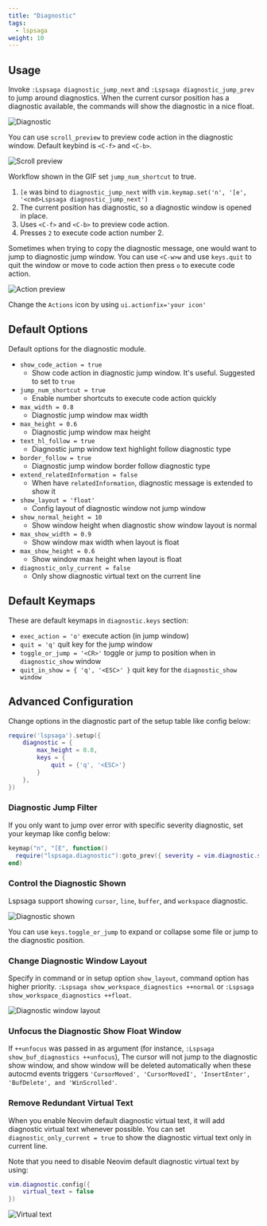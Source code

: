 ```yaml
---
title: "Diagnostic"
tags:
  - lspsaga
weight: 10
---
```


## Usage

Invoke `:Lspsaga diagnostic_jump_next` and `:Lspsaga diagnostic_jump_prev` to jump around diagnostics.
When the current cursor position has a diagnostic available, the commands will show the diagnostic in a nice float.

![Diagnostic](https://github.com/nvimdev/lspsaga.nvim/assets/41671631/d88f9d9f-fae1-47ca-94d2-8ef536e4eb7f)

You can use `scroll_preview` to preview code action in the diagnostic window. Default keybind is `<C-f>` and `<C-b>`.

![Scroll preview](https://github.com/nvimdev/lspsaga.nvim/assets/41671631/91d9c0a0-ee1e-4f70-9d6b-08e32fad8b98)

Workflow shown in the GIF set `jump_num_shortcut` to true.

1. `[e` was bind to `diagnostic_jump_next` with `vim.keymap.set('n', '[e', '<cmd>Lspsaga diagnostic_jump_next')`
2. The current position has diagnostic, so a diagnostic window is opened in place.
3. Uses `<C-f>` and `<C-b>` to preview code action.
4. Presses `2` to execute code action number 2.

Sometimes when trying to copy the diagnostic message, one would want to jump to diagnostic jump window.
You can use `<C-w>w` and use `keys.quit` to quit the window or move to code action then press `o` to execute code action.

![Action preview](https://github.com/nvimdev/lspsaga.nvim/assets/41671631/ac085c8e-dd6b-4995-8201-c474966abb61)

Change the `Actions` icon by using `ui.actionfix='your icon'`

## Default Options

Default options for the diagnostic module.

- `show_code_action = true`
  - Show code action in diagnostic jump window. It's useful. Suggested to set to `true`
- `jump_num_shortcut = true`
  - Enable number shortcuts to execute code action quickly
- `max_width = 0.8`
  - Diagnostic jump window max width
- `max_height = 0.6`
  - Diagnostic jump window max height
- `text_hl_follow = true`
  - Diagnostic jump window text highlight follow diagnostic type
- `border_follow = true `
  - Diagnostic jump window border follow diagnostic type
- `extend_relatedInformation = false`
  - When have `relatedInformation`, diagnostic message is extended to show it
- `show_layout = 'float'`
  - Config layout of diagnostic window not jump window
- `show_normal_height = 10`
  - Show window height when diagnostic show window layout is normal
- `max_show_width = 0.9`
  - Show window max width when layout is float
- `max_show_height = 0.6`
  - Show window max height when layout is float
- `diagnostic_only_current = false`
  - Only show diagnostic virtual text on the current line

## Default Keymaps

These are default keymaps in `diagnostic.keys` section:

- `exec_action = 'o'` execute action (in jump window)
- `quit = 'q'` quit key for the jump window
- `toggle_or_jump = '<CR>'` toggle or jump to position when in `diagnostic_show` window
- `quit_in_show = { 'q', '<ESC>' }` quit key for the `diagnostic_show window`

## Advanced Configuration

Change options in the diagnostic part of the setup table like config below:

```lua
require('lspsaga').setup({
    diagnostic = {
        max_height = 0.8,
        keys = {
            quit = {'q', '<ESC>'}
        }
    },
})
```

### Diagnostic Jump Filter

If you only want to jump over error with specific severity diagnostic, set your keymap like config below:

```lua
keymap("n", "[E", function()
  require("lspsaga.diagnostic"):goto_prev({ severity = vim.diagnostic.severity.ERROR })
end)
```

### Control the Diagnostic Shown

Lspsaga support showing `cursor`, `line`, `buffer`, and `workspace` diagnostic.

![Diagnostic shown](https://github.com/nvimdev/lspsaga.nvim/assets/41671631/e8e2e3cd-715b-41d4-a526-aa934fe10a80)

You can use `keys.toggle_or_jump` to expand or collapse some file or jump to the diagnostic position.

### Change Diagnostic Window Layout

Specify in command or in setup option `show_layout`, command option has higher priority.
`:Lspsaga show_workspace_diagnostics ++normal` or `:Lspsaga show_workspace_diagnostics ++float`.

![Diagnostic window layout](https://github.com/nvimdev/lspsaga.nvim/assets/41671631/4ab7dba7-58d3-4d5f-9af9-bba7fd61db95)

### Unfocus the Diagnostic Show Float Window

If `++unfocus` was passed in as argument (for instance, `:Lspsaga show_buf_diagnostics ++unfocus`),
The cursor will not jump to the diagnostic show window, and show window will be deleted automatically
when these autocmd events triggers `'CursorMoved', 'CursorMovedI', 'InsertEnter', 'BufDelete', and 'WinScrolled'`.

### Remove Redundant Virtual Text

When you enable Neovim default diagnostic virtual text, it will add diagnostic virtual text whenever possible.
You can set `diagnostic_only_current = true` to show the diagnostic virtual text only in current line.

Note that you need to disable Neovim default diagnostic virtual text by using:

```lua
vim.diagnostic.config({
    virtual_text = false
})
```

![Virtual text](https://github.com/nvimdev/lspsaga.nvim/assets/41671631/2a40e1cc-908d-4576-a32d-afcb27800101)

